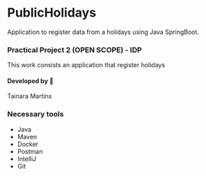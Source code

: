 # PublicHolidays

Application to register data from a holidays using Java SpringBoot.

### Practical Project 2 (OPEN SCOPE) - IDP

This work consists an application that register holidays 

#### Developed by 👩
Tainara Martins

### Necessary tools

- Java
- Maven
- Docker
- Postman
- IntelliJ
- Git
